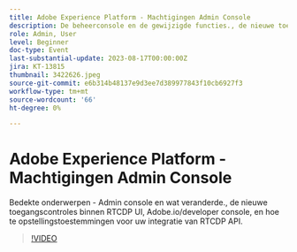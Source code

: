 ```yaml
---
title: Adobe Experience Platform - Machtigingen Admin Console
description: De beheerconsole en de gewijzigde functies., de nieuwe toegangsbesturingselementen binnen de RTCDP-interface, Adobe.io/developer-console en hoe u machtigingen instelt voor uw RTCDP API-integratie.
role: Admin, User
level: Beginner
doc-type: Event
last-substantial-update: 2023-08-17T00:00:00Z
jira: KT-13815
thumbnail: 3422626.jpeg
source-git-commit: e6b314b48137e9d3ee7d389977843f10cb6927f3
workflow-type: tm+mt
source-wordcount: '66'
ht-degree: 0%

---
```


# Adobe Experience Platform - Machtigingen Admin Console

Bedekte onderwerpen - Admin console en wat veranderde., de nieuwe toegangscontroles binnen RTCDP UI, Adobe.io/developer console, en hoe te opstellingstoestemmingen voor uw integratie van RTCDP API.

>[!VIDEO](https://video.tv.adobe.com/v/3422626/?learn=on)
